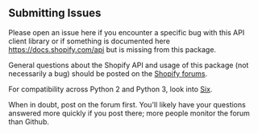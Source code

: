 Submitting Issues
-----------------

Please open an issue here if you encounter a specific bug with this API client library or if something is documented here https://docs.shopify.com/api but is missing from this package.

General questions about the Shopify API and usage of this package (not necessarily a bug) should be posted on the [Shopify forums](https://ecommerce.shopify.com/c/shopify-apis-and-technology).

For compatibility across Python 2 and Python 3, look into [Six](https://six.readthedocs.io/).

When in doubt, post on the forum first. You'll likely have your questions answered more quickly if you post there; more people monitor the forum than Github.
